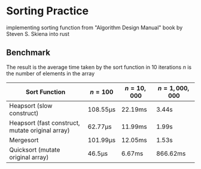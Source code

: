 # Sorting Practice
implementing sorting function from "Algorithm Design Manual" book by Steven S. Skiena into rust

## Benchmark
The result is the average time taken by the sort function in 10 iterations
$n$ is the number of elements in the array

| Sort Function | $n = 100$ | $n = 10,000$ | $n = 1,000,000$ |
| -- | -- | -- | -- |
| Heapsort (slow construct) | 108.55µs | 22.19ms | 3.44s |
| Heapsort (fast construct, mutate original array) |  62.77µs | 11.99ms | 1.99s |
| Mergesort | 101.99µs | 12.05ms | 1.53s |
| Quicksort (mutate original array) | 46.5µs | 6.67ms | 866.62ms |